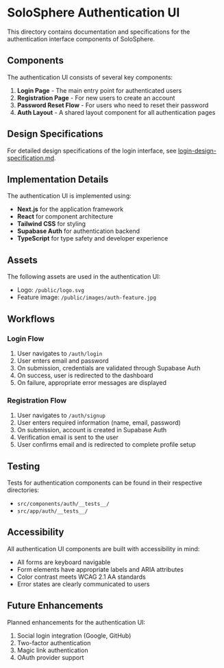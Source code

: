 # SoloSphere Authentication UI

This directory contains documentation and specifications for the authentication interface components of SoloSphere.

## Components

The authentication UI consists of several key components:

1. **Login Page** - The main entry point for authenticated users
2. **Registration Page** - For new users to create an account
3. **Password Reset Flow** - For users who need to reset their password
4. **Auth Layout** - A shared layout component for all authentication pages

## Design Specifications

For detailed design specifications of the login interface, see [login-design-specification.md](./login-design-specification.md).

## Implementation Details

The authentication UI is implemented using:

- **Next.js** for the application framework
- **React** for component architecture
- **Tailwind CSS** for styling
- **Supabase Auth** for authentication backend
- **TypeScript** for type safety and developer experience

## Assets

The following assets are used in the authentication UI:

- Logo: `/public/logo.svg`
- Feature image: `/public/images/auth-feature.jpg`

## Workflows

### Login Flow

1. User navigates to `/auth/login`
2. User enters email and password
3. On submission, credentials are validated through Supabase Auth
4. On success, user is redirected to the dashboard
5. On failure, appropriate error messages are displayed

### Registration Flow

1. User navigates to `/auth/signup`
2. User enters required information (name, email, password)
3. On submission, account is created in Supabase Auth
4. Verification email is sent to the user
5. User confirms email and is redirected to complete profile setup

## Testing

Tests for authentication components can be found in their respective directories:

- `src/components/auth/__tests__/`
- `src/app/auth/__tests__/`

## Accessibility

All authentication UI components are built with accessibility in mind:

- All forms are keyboard navigable
- Form elements have appropriate labels and ARIA attributes
- Color contrast meets WCAG 2.1 AA standards
- Error states are clearly communicated to users

## Future Enhancements

Planned enhancements for the authentication UI:

1. Social login integration (Google, GitHub)
2. Two-factor authentication
3. Magic link authentication
4. OAuth provider support